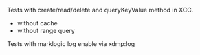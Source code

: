 Tests with create/read/delete and queryKeyValue method in XCC.

- without cache
- without range query

Tests with marklogic log enable via xdmp:log

